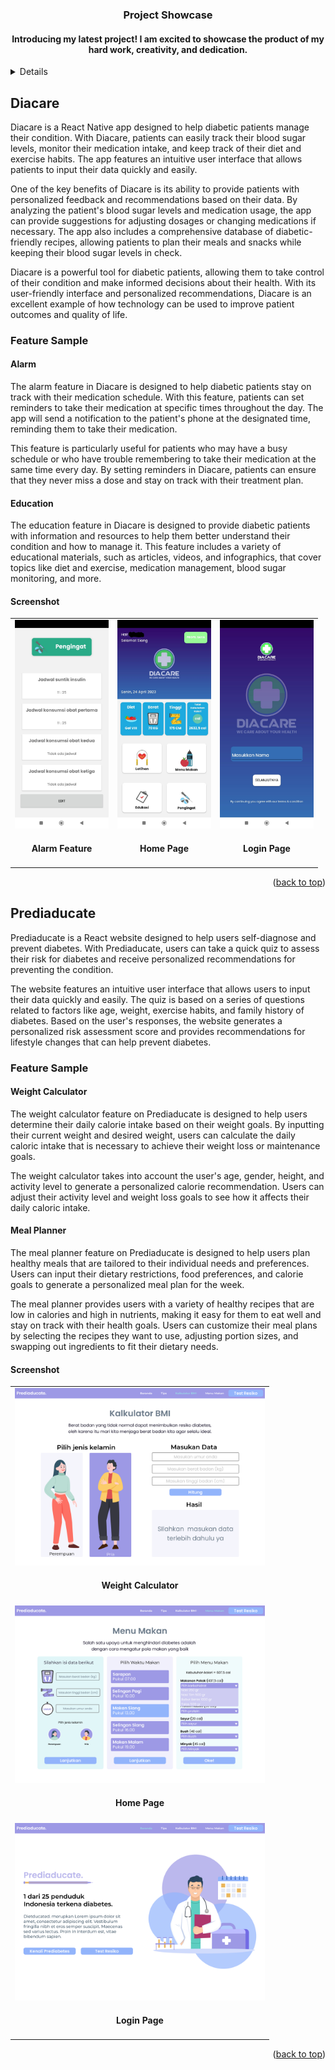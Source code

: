 <a name="readme-top"/>
<div align="center">

  <h3 align="center">Project Showcase</h3>

  <h4 align="center">
   Introducing my latest project! I am excited to showcase the product of my hard work, creativity, and dedication.
  </h4>
</div>

<details>
  <summary>Table of Contents</summary>
  <ol>
    <li><a href="#diacare">Diacare</a></li>
    <li><a href="#epedial">Epedial</a></li>
    <li><a href="#prediaducate">Prediaducate</a></li>
    <li><a href="#cnn-lstm">Forecasting Stock using CNN-LSTM</a></li>
  </ol>
</details>

## Diacare

<a name="diacare" />
Diacare is a React Native app designed to help diabetic patients manage their condition. With Diacare, patients can easily track their blood sugar levels, monitor their medication intake, and keep track of their diet and exercise habits. The app features an intuitive user interface that allows patients to input their data quickly and easily.

One of the key benefits of Diacare is its ability to provide patients with personalized feedback and recommendations based on their data. By analyzing the patient's blood sugar levels and medication usage, the app can provide suggestions for adjusting dosages or changing medications if necessary. The app also includes a comprehensive database of diabetic-friendly recipes, allowing patients to plan their meals and snacks while keeping their blood sugar levels in check.

Diacare is a powerful tool for diabetic patients, allowing them to take control of their condition and make informed decisions about their health. With its user-friendly interface and personalized recommendations, Diacare is an excellent example of how technology can be used to improve patient outcomes and quality of life.

### Feature Sample

#### Alarm

The alarm feature in Diacare is designed to help diabetic patients stay on track with their medication schedule. With this feature, patients can set reminders to take their medication at specific times throughout the day. The app will send a notification to the patient's phone at the designated time, reminding them to take their medication.

This feature is particularly useful for patients who may have a busy schedule or who have trouble remembering to take their medication at the same time every day. By setting reminders in Diacare, patients can ensure that they never miss a dose and stay on track with their treatment plan.

#### Education

The education feature in Diacare is designed to provide diabetic patients with information and resources to help them better understand their condition and how to manage it. This feature includes a variety of educational materials, such as articles, videos, and infographics, that cover topics like diet and exercise, medication management, blood sugar monitoring, and more.

#### Screenshot

<div align="center">
    <table>
        <tr>
            <td>
                <div align="center">
                    <img src="assets/diacare.alarm.jpg" width="150" />
                    <br/>
                    <h4>Alarm Feature</h4>
                </div>
            </td>
            <td>
            <div align="center">
                    <img src="assets/diacare.home.jpg" width="150" />
                    <br/>
                    <h4>Home Page</h4>
                </div>
            </td>
            <td>
            <div align="center">
                    <img src="assets/diacare.landing.jpg" width="150" />
                    <br/>
                    <h4>Login Page</h4>
                </div>
            </td>
        </tr>
    </table>
</div>

<p align="right">(<a href="#readme-top">back to top</a>)</p>

## Prediaducate

<a name="prediaducate"/>

Prediaducate is a React website designed to help users self-diagnose and prevent diabetes. With Prediaducate, users can take a quick quiz to assess their risk for diabetes and receive personalized recommendations for preventing the condition.

The website features an intuitive user interface that allows users to input their data quickly and easily. The quiz is based on a series of questions related to factors like age, weight, exercise habits, and family history of diabetes. Based on the user's responses, the website generates a personalized risk assessment score and provides recommendations for lifestyle changes that can help prevent diabetes.

### Feature Sample

#### Weight Calculator

The weight calculator feature on Prediaducate is designed to help users determine their daily calorie intake based on their weight goals. By inputting their current weight and desired weight, users can calculate the daily caloric intake that is necessary to achieve their weight loss or maintenance goals.

The weight calculator takes into account the user's age, gender, height, and activity level to generate a personalized calorie recommendation. Users can adjust their activity level and weight loss goals to see how it affects their daily caloric intake.

#### Meal Planner

The meal planner feature on Prediaducate is designed to help users plan healthy meals that are tailored to their individual needs and preferences. Users can input their dietary restrictions, food preferences, and calorie goals to generate a personalized meal plan for the week.

The meal planner provides users with a variety of healthy recipes that are low in calories and high in nutrients, making it easy for them to eat well and stay on track with their health goals. Users can customize their meal plans by selecting the recipes they want to use, adjusting portion sizes, and swapping out ingredients to fit their dietary needs.

#### Screenshot

<div align="center">
    <table>
        <tr>
            <td>
                <div align="center">
                    <img src="assets/prediaducate.calculator.png" width="400" />
                    <br/>
                    <h4>Weight Calculator</h4>
                </div>
            </td>
        </tr>
        <tr>
            <td>
                <div align="center">
                    <img src="assets/prediaducate.home.png" width="400" />
                    <br/>
                    <h4>Home Page</h4>
                </div>
            </td>
        </tr>
        <tr>
            <td>
                <div align="center">
                    <img src="assets/prediaducate.landing.png" width="400" />
                    <br/>
                    <h4>Login Page</h4>
                </div>
            </td>
        </tr>
    </table>
</div>

<p align="right">(<a href="#readme-top">back to top</a>)</p>
